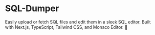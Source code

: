 # SQL-Dumper
Easily upload or fetch SQL files and edit them in a sleek SQL editor. Built with Next.js, TypeScript, Tailwind CSS, and Monaco Editor. 🚀
